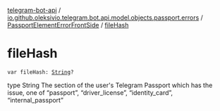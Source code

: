 [telegram-bot-api](../../index.md) / [io.github.oleksivio.telegram.bot.api.model.objects.passport.errors](../index.md) / [PassportElementErrorFrontSide](index.md) / [fileHash](./file-hash.md)

# fileHash

`var fileHash: `[`String`](https://kotlinlang.org/api/latest/jvm/stdlib/kotlin/-string/index.html)`?`

type String The section of the user's Telegram Passport which has the issue, one of “passport”, “driver_license”,
“identity_card”, “internal_passport”


